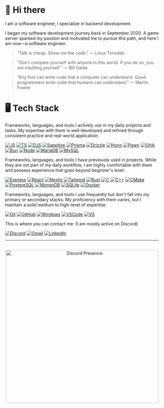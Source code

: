 # 👋 Hi there

I am a software engineer, I specialize in backend development.

I began my software development journey back in September 2020. A game server sparked my passion and motivated me to pursue this path, and here I am now—a software engineer.

> “Talk is cheap. Show me the code.” — Linus Torvalds

> “Don’t compare yourself with anyone in this world. If you do so, you are insulting yourself.” — Bill Gates

> “Any fool can write code that a computer can understand. Good programmers write code that humans can understand.” — Martin Fowler

# 🖥️ Tech Stack

Frameworks, languages, and tools I actively use in my daily projects and tasks. My expertise with them is well-developed and refined through consistent practice and real-world application:

[![JS](https://img.shields.io/badge/Javascript-000.svg?&logo=javascript&style=for-the-badge)](#)
[![TS](https://img.shields.io/badge/Typescript-000.svg?&logo=typescript&style=for-the-badge)](#)
[![DJS](https://img.shields.io/badge/Discord.js-000.svg?&logo=discord.js&style=for-the-badge)](#)
[![Sapphire](https://img.shields.io/badge/Sapphire-000.svg?&logo=sapphire&style=for-the-badge)](#)
[![Prisma](https://img.shields.io/badge/Prisma-000.svg?&logo=prisma&style=for-the-badge)](#)
[![Drizzle](https://img.shields.io/badge/Drizzle-000.svg?&logo=drizzle&style=for-the-badge)](#)
[![Hono](https://img.shields.io/badge/Hono-000.svg?&logo=hono&style=for-the-badge)](#)
[![Pawn](https://img.shields.io/badge/Pawn-000.svg?&logo=pawn&style=for-the-badge)](#)
[![GHA](https://img.shields.io/badge/GitHub_Actions-000.svg?&logo=github-actions&style=for-the-badge)](#)
[![Bun](https://img.shields.io/badge/Bun-000.svg?&logo=bun&style=for-the-badge)](#)
[![Node](https://img.shields.io/badge/Nodejs-000.svg?&logo=node.js&style=for-the-badge)](#)
[![MariaDB](https://img.shields.io/badge/MariaDB-000.svg?&logo=mariadb&style=for-the-badge)](#)
[![MySQL](https://img.shields.io/badge/MySQL-000.svg?&logo=mysql&style=for-the-badge)](#)

Frameworks, languages, and tools I have previously used in projects. While they are not part of my daily workflow, I am highly comfortable with them and possess experience that goes beyond beginner's level:

[![Express](https://img.shields.io/badge/Express-000.svg?&logo=express&style=for-the-badge)](#)
[![React](https://img.shields.io/badge/React-000.svg?&logo=react&style=for-the-badge)](#)
[![Nextjs](https://img.shields.io/badge/NextJS-000.svg?&logo=next.js&style=for-the-badge)](#)
[![Tailwind](https://img.shields.io/badge/TailwindCSS-000.svg?&logo=tailwindcss&style=for-the-badge)](#)
[![Rust](https://img.shields.io/badge/Rust-000.svg?&logo=rust&style=for-the-badge)](#)
[![C](https://img.shields.io/badge/C-000.svg?&logo=c&style=for-the-badge)](#)
[![C++](https://img.shields.io/badge/C++-000.svg?&logo=cplusplus&style=for-the-badge)](#)
[![CMake](https://img.shields.io/badge/CMake-000.svg?&logo=cmake&style=for-the-badge)](#)
[![PostgreSQL](https://img.shields.io/badge/PostgreSQL-000.svg?&logo=postgresql&style=for-the-badge)](#)
[![MongoDB](https://img.shields.io/badge/MongoDB-000.svg?&logo=mongodb&style=for-the-badge)](#)
[![SQLite](https://img.shields.io/badge/SQLite-000.svg?&logo=sqlite&style=for-the-badge)](#)
[![Docker](https://img.shields.io/badge/Docker-000.svg?&logo=docker&style=for-the-badge)](#)

Frameworks, languages, and tools I use frequently but don't fall into my primary or secondary stacks. My proficiency with them varies, but I maintain a solid medium to high-level of expertise:

[![Git](https://img.shields.io/badge/Git-000.svg?&logo=git&style=for-the-badge)](#)
[![GitHub](https://img.shields.io/badge/GitHub-000.svg?&logo=github&style=for-the-badge)](#)
[![Windows](https://custom-icon-badges.demolab.com/badge/Windows-000?logo=windows11&style=for-the-badge)](#)
[![VSCode](https://custom-icon-badges.demolab.com/badge/Visual_Studio_Code-000?logo=vscode&style=for-the-badge)](#)
[![VS](https://custom-icon-badges.demolab.com/badge/Visual_Studio-000?logo=visualstudio&style=for-the-badge)](#)

This is where you can contact me: (I am mostly active on Discord)

[![Discord](https://img.shields.io/badge/Discord-000?logo=discord&style=for-the-badge)](https://discord.com/users/734302186644701205)
[![Gmail](https://img.shields.io/badge/Email-000?logo=gmail&style=for-the-badge)](mailto:jobs.marlon.cabading@gmail.com)
[![LinkedIn](https://custom-icon-badges.demolab.com/badge/Linkedin-000?logo=linked-in&style=for-the-badge)](https://www.linkedin.com/in/marlon-cabading)

---

<br />

<div align="center">
  <picture>
    <source media="(prefers-color-scheme: dark)" srcset="https://lanyard.cnrad.dev/api/734302186644701205?theme=dark">
    <source media="(prefers-color-scheme: light)" srcset="https://lanyard.cnrad.dev/api/734302186644701205?theme=light">
    <img alt="Discord Presence" src="https://lanyard.cnrad.dev/api/734302186644701205?theme=light" width="500">
  </picture>
</div>